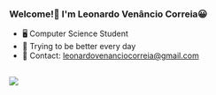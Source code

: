 ### Welcome!👋 I'm Leonardo Venâncio Correia😀

- 🖥 Computer Science Student
- 💪 Trying to be better every day
- 📧 Contact: leonardovenanciocorreia@gmail.com

##

<div>
   <a href="https://www.linkedin.com/in/leonardo-ven%C3%A2ncio-29460b230/" target="_blank"><img src="https://img.shields.io/badge/-LinkedIn-%230077B5?style=for-the-badge&logo=linkedin&logoColor=white" target="_blank"></a> 

